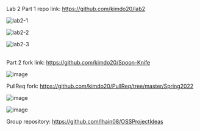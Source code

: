 Lab 2 Part 1 repo link: https://github.com/kimdo20/lab2

![lab2-1](https://user-images.githubusercontent.com/60018973/150863454-f61b243b-54ad-420b-9973-cd0e2743f2ab.PNG)

![lab2-2](https://user-images.githubusercontent.com/60018973/150863465-586d1e39-a7b1-403c-8a2d-b1c74cea4dfc.PNG)

![lab2-3](https://user-images.githubusercontent.com/60018973/150863477-0fcf6913-347a-46cc-b8b7-dc1515d706c7.PNG)

<br>Part 2 fork link: https://github.com/kimdo20/Spoon-Knife

![image](https://user-images.githubusercontent.com/60018973/150870314-d3bbad65-a292-4113-a7ff-2d3699a3d7e8.png)

PullReq fork: https://github.com/kimdo20/PullReq/tree/master/Spring2022

![image](https://user-images.githubusercontent.com/60018973/150871614-011e0487-e5b8-4aac-861f-fbb8853a37c2.png)

![image](https://user-images.githubusercontent.com/60018973/150872006-3c2051af-9642-4bfb-b1a1-62c9f7fb94e8.png)

Group repository: https://github.com/lhain08/OSSProjectIdeas
